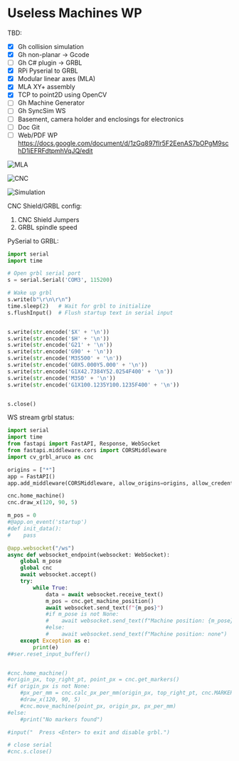 # Useless Machines WP

TBD:
- [x] Gh collision simulation
- [x] Gh non-planar -> Gcode
- [ ] Gh C# plugin -> GRBL
- [x] RPi Pyserial to GRBL  
- [x] Modular linear axes (MLA)
- [x] MLA XY+ assembly
- [x] TCP to point2D using OpenCV
- [ ] Gh Machine Generator
- [ ] Gh SyncSim WS
- [ ] Basement, camera holder and enclosings for electronics
- [ ] Doc Git
- [ ] Web/PDF WP
https://docs.google.com/document/d/1zGq897flr5F2EenAS7bOPgM9schD1iEFRFdtpmhVqJQ/edit

![MLA](imgs/MLA.jpg)

![CNC](imgs/cnc-shield.jpg)

![Simulation](imgs/gh-sim.gif)

CNC Shield/GRBL config:

1. CNC Shield Jumpers
2. GRBL spindle speed


PySerial to GRBL:

```python
import serial
import time

# Open grbl serial port
s = serial.Serial('COM3', 115200)

# Wake up grbl
s.write(b"\r\n\r\n")
time.sleep(2)   # Wait for grbl to initialize 
s.flushInput()  # Flush startup text in serial input


s.write(str.encode('$X' + '\n'))
s.write(str.encode('$H' + '\n'))
s.write(str.encode('G21' + '\n'))
s.write(str.encode('G90' + '\n'))
s.write(str.encode('M3S500' + '\n'))
s.write(str.encode('G0X5.000Y5.000' + '\n'))
s.write(str.encode('G1X42.7384Y52.0254F400' + '\n'))
s.write(str.encode('M3S0' + '\n'))
s.write(str.encode('G1X100.1235Y100.1235F400' + '\n'))


s.close()    

```


WS stream grbl status:

```python
import serial
import time
from fastapi import FastAPI, Response, WebSocket
from fastapi.middleware.cors import CORSMiddleware
import cv_grbl_aruco as cnc

origins = ["*"]
app = FastAPI()
app.add_middleware(CORSMiddleware, allow_origins=origins, allow_credentials=True, allow_methods=["*"], allow_headers=["*"],)

cnc.home_machine()
cnc.draw_x(120, 90, 5)

m_pos = 0
#@app.on_event('startup')
#def init_data():
#    pass

@app.websocket("/ws")
async def websocket_endpoint(websocket: WebSocket):
    global m_pose
    global cnc
    await websocket.accept()
    try:
        while True:
            data = await websocket.receive_text()
            m_pos = cnc.get_machine_position()
            await websocket.send_text(f"{m_pos}")
            #if m_pose is not None:
            #    await websocket.send_text(f"Machine position: {m_pose}")
            #else:
            #    await websocket.send_text(f"Machine position: none")
    except Exception as e:
        print(e)
##ser.reset_input_buffer()


#cnc.home_machine()
#origin_px, top_right_pt, point_px = cnc.get_markers()
#if origin_px is not None:
    #px_per_mm = cnc.calc_px_per_mm(origin_px, top_right_pt, cnc.MARKER_SIZE_MM)
    #draw_x(120, 90, 5)
    #cnc.move_machine(point_px, origin_px, px_per_mm)
#else:
    #print("No markers found")

#input("  Press <Enter> to exit and disable grbl.")

# close serial
#cnc.s.close()

```
